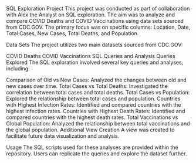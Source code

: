 SQL Exploration Project
This project was conducted as part of collaboration with Alex the Analyst on SQL exploration. The aim was to analyze and compare COVID Deaths and COVID Vaccinations using data sets sourced from CDC.GOV. The primary focus was on specific columns: Location, Date, Total Cases, New Cases, Total Deaths, and Population.

Data Sets
The project utilizes two main datasets sourced from CDC.GOV:

COVID Deaths
COVID Vaccinations
SQL Queries and Analysis
Queries Explored
The SQL exploration involved several key queries and analyses, including:

Comparison of Old vs New Cases: Analyzed the changes between old and new cases over time.
Total Cases vs Total Deaths: Investigated the correlation between total cases and total deaths.
Total Cases vs Population: Explored the relationship between total cases and population.
Countries with Highest Infection Rates: Identified and compared countries with the highest infection rates.
Countries with Highest Death Rates: Identified and compared countries with the highest death rates.
Total Vaccinations vs Global Population: Analyzed the relationship between total vaccinations and the global population.
Additional View Creation
A view was created to facilitate future data visualization and analysis.

Usage
The SQL scripts used for these analyses are provided within the repository. Users can replicate the queries and explore the dataset further.




